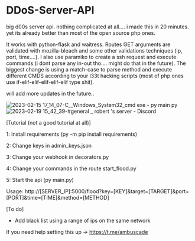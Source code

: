 # DDoS-Server-API
big d00s server api. nothing complicated at all.... i made this in 20 minutes. yet its already better than most of the open source php ones. 

It works with python-flask and waitress. Routes GET arguments are validated with mozilla-bleach and some other validations techniques (ip, port, time....). I also use paramiko to create a ssh request and execute commands (i dont parse any in-out tho.... might do that in the future). The biggest change is using a match-case to parse method and execute different CMDS according to your l33t hacking scripts (most of php ones use if-elif-elif-elif-elif-elif type shit). 

will add more updates in the future..

![2023-02-15 17_14_07-C__Windows_System32_cmd exe - py  main py](https://user-images.githubusercontent.com/70919730/219189832-31fb5b66-d8f9-4b10-bc34-a50b40d82fcb.png)
![2023-02-19 15_42_39-#general _ robert 's server - Discord](https://user-images.githubusercontent.com/70919730/219974109-914cfa4a-b6e1-4097-82ce-abed274e4d37.png)

[Tutorial (not a good tutorial at all)]

1: Install requirements (py -m pip install requirements)

2: Change keys in admin_keys.json

3: Change your webhook in decorators.py

4: Change your commands in the route start_flood.py

5: Start the api (py main.py)

Usage: http://[SERVER_IP]:5000/flood?key=[KEY]&target=[TARGET]&port=[PORT]&time=[TIME]&method=[METHOD]


[To do]

- Add black list using a range of ips on the same network


If you need help setting this up -> https://t.me/ambuscade

